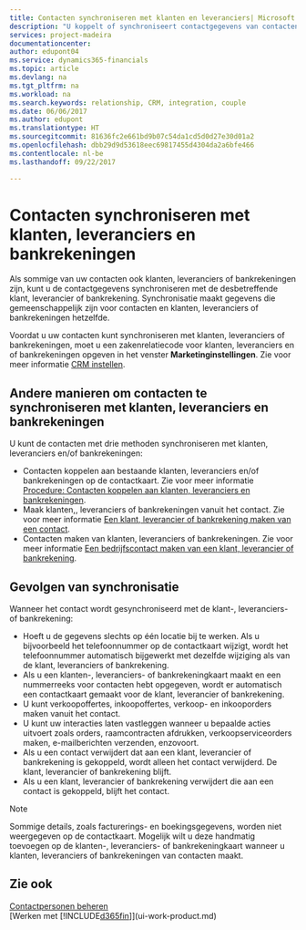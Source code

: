 ```yaml
---
title: Contacten synchroniseren met klanten en leveranciers| Microsoft Docs
description: "U koppelt of synchroniseert contactgegevens van contacten die tevens klanten, leveranciers of bankrekeningen zijn, zodat u de gegevens slechts op één locatie hoeft bij te werken."
services: project-madeira
documentationcenter: 
author: edupont04
ms.service: dynamics365-financials
ms.topic: article
ms.devlang: na
ms.tgt_pltfrm: na
ms.workload: na
ms.search.keywords: relationship, CRM, integration, couple
ms.date: 06/06/2017
ms.author: edupont
ms.translationtype: HT
ms.sourcegitcommit: 81636fc2e661bd9b07c54da1cd5d0d27e30d01a2
ms.openlocfilehash: dbb29d9d53618eec69817455d4304da2a6bfe466
ms.contentlocale: nl-be
ms.lasthandoff: 09/22/2017

---
```

# <a name="synchronizing-contacts-with-customers-vendors-and-bank-accounts"></a>Contacten synchroniseren met klanten, leveranciers en bankrekeningen
Als sommige van uw contacten ook klanten, leveranciers of bankrekeningen zijn, kunt u de contactgegevens synchroniseren met de desbetreffende klant, leverancier of bankrekening. Synchronisatie maakt gegevens die gemeenschappelijk zijn voor contacten en klanten, leveranciers of bankrekeningen hetzelfde.  

Voordat u uw contacten kunt synchroniseren met klanten, leveranciers of bankrekeningen, moet u een zakenrelatiecode voor klanten, leveranciers en of bankrekeningen opgeven in het venster **Marketinginstellingen**. Zie voor meer informatie [CRM instellen](marketing-setup-marketing.md).

## <a name="different-ways-to-synchronize-contacts-with-customers-vendors-and-bank-accounts"></a>Andere manieren om contacten te synchroniseren met klanten, leveranciers en bankrekeningen
U kunt de contacten met drie methoden synchroniseren met klanten, leveranciers en/of bankrekeningen:

* Contacten koppelen aan bestaande klanten, leveranciers en/of bankrekeningen op de contactkaart. Zie voor meer informatie [Procedure: Contacten koppelen aan klanten, leveranciers en bankrekeningen](marketing-how-link-contact.md).
* Maak klanten,, leveranciers of bankrekeningen vanuit het contact. Zie voor meer informatie [Een klant, leverancier of bankrekening maken van een contact](marketing-how-create-contacts-new-customers-vendors-bank-accounts.md).
* Contacten maken van klanten, leveranciers of bankrekeningen. Zie voor meer informatie [Een bedrijfscontact maken van een klant, leverancier of bankrekening](marketing-how-create-contact-companies.md).

## <a name="consequences-of-synchronization"></a>Gevolgen van synchronisatie
Wanneer het contact wordt gesynchroniseerd met de klant-, leveranciers- of bankrekening:

* Hoeft u de gegevens slechts op één locatie bij te werken. Als u bijvoorbeeld het telefoonnummer op de contactkaart wijzigt, wordt het telefoonnummer automatisch bijgewerkt met dezelfde wijziging als van de klant, leveranciers of bankrekening.
* Als u een klanten-, leveranciers- of bankrekeningkaart maakt en een nummerreeks voor contacten hebt opgegeven, wordt er automatisch een contactkaart gemaakt voor de klant, leverancier of bankrekening.
* U kunt verkoopoffertes, inkoopoffertes, verkoop- en inkooporders maken vanuit het contact.
* U kunt uw interacties laten vastleggen wanneer u bepaalde acties uitvoert zoals orders, raamcontracten afdrukken, verkoopserviceorders maken, e-mailberichten verzenden, enzovoort.
* Als u een contact verwijdert dat aan een klant, leverancier of bankrekening is gekoppeld, wordt alleen het contact verwijderd. De klant, leverancier of bankrekening blijft.
* Als u een klant, leverancier of bankrekening verwijdert die aan een contact is gekoppeld, blijft het contact.

> [!NOTE]  
>   Sommige details, zoals facturerings- en boekingsgegevens, worden niet weergegeven op de contactkaart. Mogelijk wilt u deze handmatig toevoegen op de klanten-, leveranciers- of bankrekeningkaart wanneer u klanten, leveranciers of bankrekeningen van contacten maakt.

## <a name="see-also"></a>Zie ook
[Contactpersonen beheren](marketing-contacts.md)  
[Werken met [!INCLUDE[d365fin](includes/d365fin_md.md)]](ui-work-product.md)

